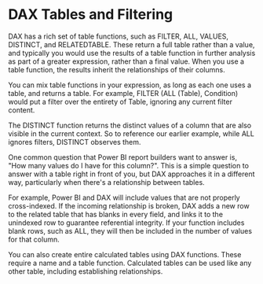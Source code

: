 <properties
   pageTitle="DAX Tables and Filtering"
   description="Filter and evaluate tables using advanced table functions"
   services="powerbi"
   documentationCenter=""
   authors="davidiseminger"
   manager="mblythe"
   backup=""
   editor=""
   tags=""
   qualityFocus="no"
   qualityDate=""
   featuredVideoId=""
   courseDuration="30m"/>

<tags
   ms.service="powerbi"
   ms.devlang="NA"
   ms.topic="article"
   ms.tgt_pltfrm="NA"
   ms.workload="powerbi"
   ms.date="06/01/2016"
   ms.author="davidi"/>

# DAX Tables and Filtering

DAX has a rich set of table functions, such as FILTER, ALL, VALUES, DISTINCT, and RELATEDTABLE. These return a full table rather than a value, and typically you would use the results of a table function in further analysis as part of a greater expression, rather than a final value. When you use a table function, the results inherit the relationships of their columns.

You can mix table functions in your expression, as long as each one uses a table, and returns a table. For example, FILTER (ALL (Table), Condition) would put a filter over the entirety of Table, ignoring any current filter content.

The DISTINCT function returns the distinct values of a column that are also visible in the current context. So to reference our earlier example, while ALL ignores filters, DISTINCT observes them.

One common question that Power BI report builders want to answer is, "How many values do I have for this column?". This is a simple question to answer with a table right in front of you, but DAX approaches it in a different way, particularly when there's a relationship between tables.

For example, Power BI and DAX will include values that are not properly cross-indexed. If the incoming relationship is broken, DAX adds a new row to the related table that has blanks in every field, and links it to the unindexed row to guarantee referential integrity. If your function includes blank rows, such as ALL, they will then be included in the number of values for that column.

You can also create entire calculated tables using DAX functions. These require a name and a table function. Calculated tables can be used like any other table, including establishing relationships.
